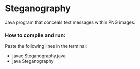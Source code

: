 # Steganography
Java program that conceals text messages within PNG images.

### How to compile and run:
Paste the following lines in the terminal:
 -  javac Steganography.java
 -  java Steganography

